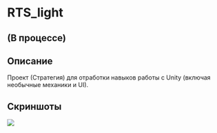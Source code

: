 # RTS_light

## (В процессе)

## Описание

Проект (Стратегия) для отработки навыков работы с Unity (включая необычные механики и UI).

## Скриншоты

<img src="https://github.com/Artem1524/Top_down_shooter/blob/master/RTS_light.gif"/>
